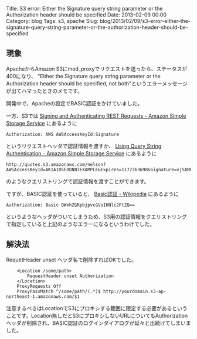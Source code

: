 Title: S3 error: Either the Signature query string parameter or the Authorization header should be specified
Date: 2013-02-09 00:00
Category: blog
Tags: s3, apache
Slug: blog/2013/02/09/s3-error-either-the-signature-query-string-parameter-or-the-authorization-header-should-be-specified

## 現象
ApacheからAmazon S3にmod_proxyでリクエストを送ったら、ステータスが400になり、
"Either the Signature query string parameter or the Authorization header should be specified, not both"というエラーメッセージが出てハマったときのメモです。

開発中で、Apacheの設定でBASIC認証をかけていました。

一方、S3では
[Signing and Authenticating REST Requests - Amazon Simple Storage Service](http://docs.aws.amazon.com/AmazonS3/latest/dev/RESTAuthentication.html#ConstructingTheAuthenticationHeader)
にあるように

```
Authorization: AWS AWSAccessKeyId:Signature
```

というリクエストヘッダで認証情報を渡すか、
[Using Query String Authentication - Amazon Simple Storage Service](http://docs.aws.amazon.com/AmazonS3/latest/dev/S3_QSAuth.html)
にあるように

```
http://quotes.s3.amazonaws.com/nelson?AWSAccessKeyId=AKIAIOSFODNN7EXAMPLE&Expires=1177363698&Signature=vjSAMPLENmGa%2ByT272YEAiv4%3D
```

のようなクエリストリングで認証情報を渡すことができます。

ですが、BASIC認証を使っていると、
[Basic認証 - Wikipedia](http://ja.wikipedia.org/wiki/Basic%E8%AA%8D%E8%A8%BC)
にあるように

```
Authorization: Basic QWxhZGRpbjpvcGVuIHNlc2FtZQ==
```

というようなヘッダがついてしまうため、S3用の認証情報をクエリストリングで指定していると上記のようなエラーになるというわけでした。


## 解決法
RequetHeader unset ヘッダ名で削除すればOKでした。

```
    <Location /some/path>
        RequestHeader unset Authorization
    </Location>
    ProxyRequests Off
    ProxyPassMatch ^/some/path/(.*)$ http://yourdomain.s3-ap-northeast-1.amazonaws.com/$1
```

注意するべきはLocationでS3にプロキシする範囲に限定する必要があるということです。Location無しだとS3にプロキシしないURLについてもAuthorizationヘッダが削除され、BASIC認証のログインダイアログが延々と出続けてしまいました。
